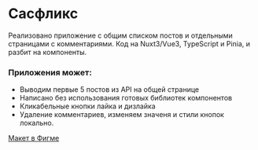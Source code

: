 # Сасфликс

Реализовано приложение с общим списком постов и отдельными страницами с комментариями.
Код на Nuxt3/Vue3, TypeScript и Pinia, и разбит на компоненты.

### Приложения может:

- Выводим первые 5 постов из API на общей странице
- Написано без использования готовых библиотек компонентов
- Кликабельные кнопки лайка и дизлайка
- Удаление комментариев, изменяем значеня и стили кнопок локально.

[Макет в Фигме ](https://jobs.sasflix.ru/frontender/App-Template.fig)